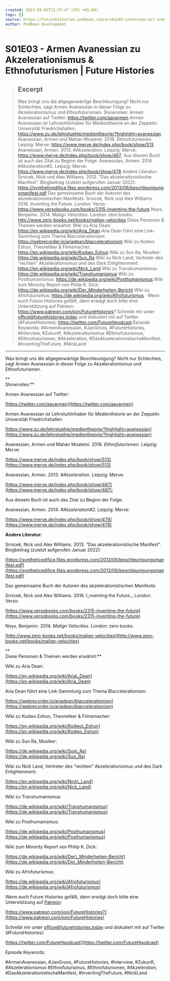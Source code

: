 ```yaml
---
created: 2023-03-05T12:17:47 (UTC +01:00)
tags: []
source: https://futurehistories.podbean.com/e/s01e03-interview-mit-armen-avanessian/
author: PodBean Development
---
```


# S01E03 - Armen Avanessian zu Akzelerationismus & Ethnofuturismen | Future Histories

> ## Excerpt
> Was bringt uns die allgegenwärtige Beschleunigung? Nicht nur Schlechtes, sagt Armen Avanessian in dieser Folge zu Akzelerationismus und Ethnofuturismen.
Shownotes:
Armen Avanessian auf Twitter:
https://twitter.com/aavarmen
Armen Avanessian ist Lehrstuhlinhaber für Medientheorie an der Zeppelin Universität Friedrichshafen:
https://www.zu.de/lehrstuehle/medientheorie/?highlight=avanessian
Avanessian, Armen und Mahan Moalemi. 2018. Ethnofuturismen. Leipzig: Merve:
https://www.merve.de/index.php/book/show/513
 
Avanessian, Armen. 2013. #Akzeleration. Leipzig: Merve:  
https://www.merve.de/index.php/book/show/467;
Aus diesem Buch ist auch das Zitat zu Beginn der Folge:
Avanessian, Armen. 2014. #Akzeleration#2. Leipzig: Merve:
https://www.merve.de/index.php/book/show/478
Andere Literatur:
Srnicek, Nick und Alex Williams. 2013. "Das akzelerationistische Manifest". Blogbeitrag (zuletzt aufgerufen Januar 2022):
https://syntheticedifice.files.wordpress.com/2013/06/beschleunigungsmanifest.pdf
Das gemeinsame Buch der Autoren des akzelerationistischen Manifests:
Srnicek, Nick und Alex Williams. 2016. Inventing the Future. London: Verso:
https://www.versobooks.com/books/2315-inventing-the-future
Noys, Benjamin. 2014. Malign Velocities. London: zero books:
http://www.zero-books.net/books/malign-velocities
Diese Personen & Themen werden erwähnt:
Wiki zu Aria Dean:
https://en.wikipedia.org/wiki/Aria_Dean
Aria Dean führt eine Link-Sammlung zum Thema Blaccelerationism:
https://webrecorder.io/ariadean/blaccelerationism
Wiki zu Kodwo Eshun, Theoretiker & Filmemacher:
https://en.wikipedia.org/wiki/Kodwo_Eshun
Wiki zu Sun Ra, Musiker:
https://de.wikipedia.org/wiki/Sun_Ra
Wiki zu Nick Land, Vertreter des “rechten” Akzelerationismus und des Dark Enlightenment:
https://en.wikipedia.org/wiki/Nick_Land
Wiki zu Transhumanismus:
https://de.wikipedia.org/wiki/Transhumanismus
Wiki zu Posthumanismus:
https://de.wikipedia.org/wiki/Posthumanismus
Wiki zum Minority Report von Philip K. Dick:
https://de.wikipedia.org/wiki/Der_Minderheiten-Bericht
Wiki zu Afrofuturismus:
https://de.wikipedia.org/wiki/Afrofuturismus
 
Wenn euch Future Histories gefällt, dann erwägt doch bitte eine Unterstützung auf Patreon:
https://www.patreon.com/join/FutureHistories?
Schreibt mir unter office@futurehistories.today und diskutiert mit auf Twitter (#FutureHistories):
https://twitter.com/FutureHpodcast
Episode Keywords:
#ArmenAvanessian, #JanGroos, #FutureHistories, #Interview, #Zukunft, #Akzelerationismus #Ethnofuturismus, #Ethnofuturismen, #Akzeleration, #DasAkzelerationistischeManifest, #InventingTheFuture, #NickLand

---
Was bringt uns die allgegenwärtige Beschleunigung? Nicht nur Schlechtes, sagt Armen Avanessian in dieser Folge zu Akzelerationismus und Ethnofuturismen.

**  
Shownotes:**

Armen Avanessian auf Twitter:

[https://twitter.com/aavarmen](https://twitter.com/aavarmen)

  
Armen Avanessian ist Lehrstuhlinhaber für Medientheorie an der Zeppelin Universität Friedrichshafen:

[https://www.zu.de/lehrstuehle/medientheorie/?highlight=avanessian](https://www.zu.de/lehrstuehle/medientheorie/?highlight=avanessian)

  
Avanessian, Armen und Mahan Moalemi. 2018. _Ethnofuturismen._ Leipzig: Merve:

[https://www.merve.de/index.php/book/show/513](https://www.merve.de/index.php/book/show/513)

Avanessian, Armen. 2013. _#Akzeleration._ Leipzig: Merve:  

[https://www.merve.de/index.php/book/show/467](https://www.merve.de/index.php/book/show/467);

Aus diesem Buch ist auch das Zitat zu Beginn der Folge:

Avanessian, Armen. 2014. _#Akzeleration#2._ Leipzig: Merve:

[https://www.merve.de/index.php/book/show/478](https://www.merve.de/index.php/book/show/478)

  
**Andere Literatur:**

Srnicek, Nick und Alex Williams. 2013. "Das akzelerationistische Manifest". Blogbeitrag (zuletzt aufgerufen Januar 2022):

[https://syntheticedifice.files.wordpress.com/2013/06/beschleunigungsmanifest.pdf](https://syntheticedifice.files.wordpress.com/2013/06/beschleunigungsmanifest.pdf)

Das gemeinsame Buch der Autoren des akzelerationistischen Manifests:

Srnicek, Nick und Alex Williams. 2016. I_nventing the Future._ London: Verso:

[https://www.versobooks.com/books/2315-inventing-the-future](https://www.versobooks.com/books/2315-inventing-the-future)

  
Noys, Benjamin. 2014. _Malign Velocities._ London: zero books:

[http://www.zero-books.net/books/malign-velocities](http://www.zero-books.net/books/malign-velocities)

**  
Diese Personen & Themen werden erwähnt:**

Wiki zu Aria Dean:

[https://en.wikipedia.org/wiki/Aria\_Dean](https://en.wikipedia.org/wiki/Aria_Dean)

  
Aria Dean führt eine Link-Sammlung zum Thema Blaccelerationism:

[https://webrecorder.io/ariadean/blaccelerationism](https://webrecorder.io/ariadean/blaccelerationism)

  
Wiki zu Kodwo Eshun, Theoretiker & Filmemacher:

[https://en.wikipedia.org/wiki/Kodwo\_Eshun](https://en.wikipedia.org/wiki/Kodwo_Eshun)

  
Wiki zu Sun Ra, Musiker:

[https://de.wikipedia.org/wiki/Sun\_Ra](https://de.wikipedia.org/wiki/Sun_Ra)

  
Wiki zu Nick Land, Vertreter des “rechten” Akzelerationismus und des Dark Enlightenment:

[https://en.wikipedia.org/wiki/Nick\_Land](https://en.wikipedia.org/wiki/Nick_Land)

  
Wiki zu Transhumanismus:

[https://de.wikipedia.org/wiki/Transhumanismus](https://de.wikipedia.org/wiki/Transhumanismus)

  
Wiki zu Posthumanismus:

[https://de.wikipedia.org/wiki/Posthumanismus](https://de.wikipedia.org/wiki/Posthumanismus)

  
Wiki zum Minority Report von Philip K. Dick:

[https://de.wikipedia.org/wiki/Der\_Minderheiten-Bericht](https://de.wikipedia.org/wiki/Der_Minderheiten-Bericht)

  
Wiki zu Afrofuturismus:

[https://de.wikipedia.org/wiki/Afrofuturismus](https://de.wikipedia.org/wiki/Afrofuturismus)

Wenn euch Future Histories gefällt, dann erwägt doch bitte eine Unterstützung auf [Patreon](https://www.patreon.com/join/FutureHistories):

[https://www.patreon.com/join/FutureHistories?](https://www.patreon.com/join/FutureHistories)

Schreibt mir unter [office@futurehistories.today](mailto:office@futurehistories.today) und diskutiert mit auf Twitter (#FutureHistories):

[https://twitter.com/FutureHpodcast](https://twitter.com/FutureHpodcast)

  
Episode Keywords:

#ArmenAvanessian, #JanGroos, #FutureHistories, #Interview, #Zukunft, #Akzelerationismus #Ethnofuturismus, #Ethnofuturismen, #Akzeleration, #DasAkzelerationistischeManifest, #InventingTheFuture, #NickLand
